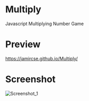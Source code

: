 # Multiply
Javascript Multiplying Number Game


# Preview 

https://jamircse.github.io/Multiply/


# Screenshot

![Screenshot_1](https://user-images.githubusercontent.com/46633915/198852980-1b62b552-0135-4b33-9f3b-deab98311009.png)
